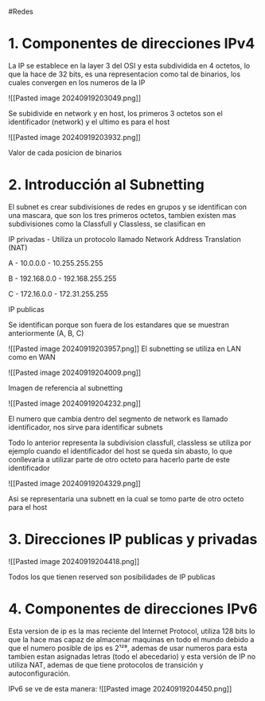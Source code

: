 #Redes 
# 1. Componentes de direcciones IPv4

La IP se establece en la layer 3 del OSI y esta subdividida en 4 octetos, lo que la hace de 32 bits, es una representacion como tal de binarios, los cuales convergen en los numeros de la IP

![[Pasted image 20240919203049.png]]

Se subidivide en network y en host, los primeros 3 octetos son el identificador (network) y el ultimo es para el host

![[Pasted image 20240919203932.png]]

Valor de cada posicion de binarios

# 2. Introducción al Subnetting

El subnet es crear subdivisiones de redes en grupos y se identifican con una mascara, que son los tres primeros octetos, tambien existen mas subdivisiones como la Classfull y Classless, se clasifican en

IP privadas - Utiliza un protocolo llamado Network Address Translation (NAT)

A - 10.0.0.0 - 10.255.255.255

B - 192.168.0.0 - 192.168.255.255

C - 172.16.0.0 - 172.31.255.255

IP publicas

Se identifican porque son fuera de los estandares que se muestran anteriormente (A, B, C)

![[Pasted image 20240919203957.png]]
El subnetting se utiliza en LAN como en WAN

![[Pasted image 20240919204009.png]]

Imagen de referencia al subnetting

![[Pasted image 20240919204232.png]]

El numero que cambia dentro del segmento de network es llamado identificador, nos sirve para identificar subnets

Todo lo anterior representa la subdivision classfull, classless se utiliza por ejemplo cuando el identificador del host se queda sin abasto, lo que conllevaría a utilizar parte de otro octeto para hacerlo parte de este identificador

![[Pasted image 20240919204329.png]]

Asi se representaria una subnett en la cual se tomo parte de otro octeto para el host

# 3. Direcciones IP publicas y privadas

![[Pasted image 20240919204418.png]]

Todos los que tienen reserved son posibilidades de IP publicas

# 4. Componentes de direcciones IPv6

Esta version de ip es la mas reciente del Internet Protocol, utiliza 128 bits lo que la hace mas capaz de almacenar maquinas en todo el mundo debido a que el numero posible de ips es 2¹²⁸, ademas de usar numeros para esta tambien estan asignadas letras (todo el abecedario) y esta versión de IP no utiliza NAT, ademas de que tiene protocolos de transición y autoconfiguración.

IPv6 se ve de esta manera:
![[Pasted image 20240919204450.png]]